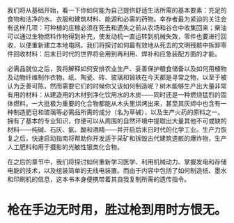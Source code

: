 我们将从基础开始，看一下你如何能为自己提供舒适生活所需的基本要素：充足的食物和洁净的水、衣服和建筑材料、能源和必需的药物。幸存者最为紧迫的关注会有这样几项：可种植的庄稼必须在死去和遗失之前从农场和谷仓中收集回来；柴油可以通过生物燃料作物得到补充，使发动机一直运转到机械失效，零件也要进行回收，以便重新建立本地电网。我们将探讨如何最有效地从死去的文明残骸中拆卸零件回收材料：后末日时代的世界将会用到再利用、焊补和应急装配方面的才能。

必需品就位之后，我将解释如何安排农业生产、妥善保护粮食储备以及如何用植物及动物纤维制作衣物。纸、陶瓷、砖、玻璃和锻铁在今天都是寻常之物，以至于被认为乏善可陈，然而需要它们的时候你又该如何制造呢？树木能够生产出大量非常有用的材料：从建造用的木材到净化饮用水的木炭——同时还是一种燃烧猛烈的固体燃料。一大批极为重要的化合物都能从木头里烘烤出来，甚至其灰烬中也含有一种制造肥皂和玻璃等必需品所需的成分（名为草碱），以及生产火药的原料之一。拥有了基本的专业知识，你便可以从周围的自然环境中提取出大量其他不可或缺的材料——纯碱、石灰、氨、酸和酒精——并开启后末日时代的化学工业。生产力恢复之后，快速启动指南将帮助你开发适于采矿和拆毁古代建筑遗骸的爆炸物，生产人工肥料和用于摄影的光敏性银类化合物。

在之后的章节中，我们将探讨如何重新学习医学、利用机械动力、掌握发电和存储电能的技术，以及组装简单的无线电装置。而由于内容中包括了如何制造纸、墨水和印刷机的信息，这本书本身便携带着其自我复制所需的遗传指令。

# 枪在手边无时用，胜过枪到用时方恨无。
